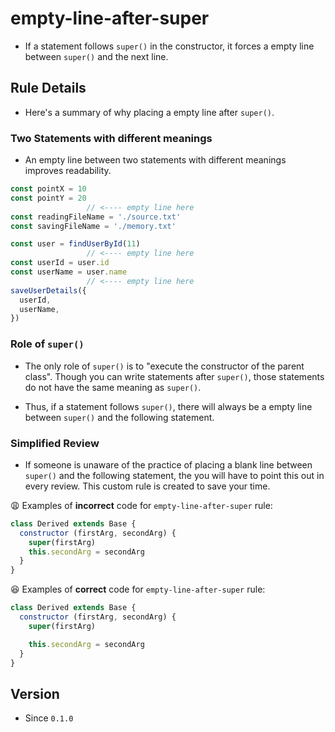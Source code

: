 # empty-line-after-super

* If a statement follows `super()` in the constructor, it forces a empty line between `super()` and the next line.

## Rule Details

* Here's a summary of why placing a empty line after `super()`.

### Two Statements with different meanings

* An empty line between two statements with different meanings improves readability.

```js
const pointX = 10
const pointY = 20
                 // <---- empty line here
const readingFileName = './source.txt'
const savingFileName = './memory.txt'
```

```js
const user = findUserById(11)
                 // <---- empty line here
const userId = user.id
const userName = user.name
                 // <---- empty line here
saveUserDetails({
  userId,
  userName,
})
```

### Role of `super()`

* The only role of `super()` is to "execute the constructor of the parent class". Though you can write statements after `super()`, those statements do not have the same meaning as `super()`.

* Thus, if a statement follows `super()`, there will always be a empty line between `super()` and the following statement.

### Simplified Review

* If someone is unaware of the practice of placing a blank line between `super()` and the following statement, the you will have to point this out in every review. This custom rule is created to save your time.

😩 Examples of **incorrect** code for `empty-line-after-super` rule:

```js
class Derived extends Base {
  constructor (firstArg, secondArg) {
    super(firstArg)
    this.secondArg = secondArg
  }
}
```

😆 Examples of **correct** code for `empty-line-after-super` rule:

```js
class Derived extends Base {
  constructor (firstArg, secondArg) {
    super(firstArg)

    this.secondArg = secondArg
  }
}
```

## Version

* Since `0.1.0`
